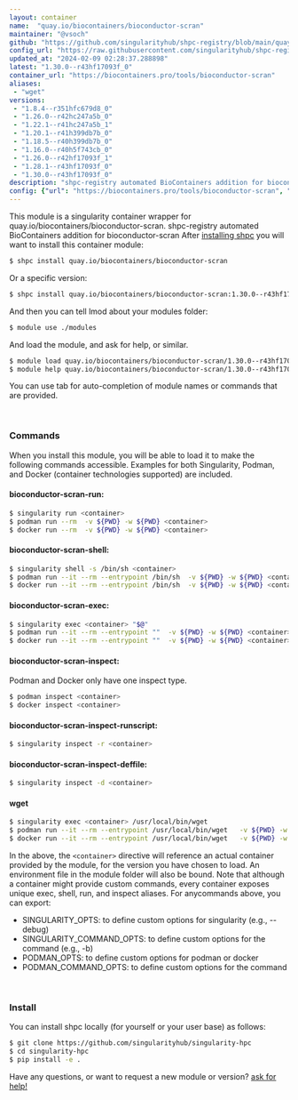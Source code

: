 ```yaml
---
layout: container
name:  "quay.io/biocontainers/bioconductor-scran"
maintainer: "@vsoch"
github: "https://github.com/singularityhub/shpc-registry/blob/main/quay.io/biocontainers/bioconductor-scran/container.yaml"
config_url: "https://raw.githubusercontent.com/singularityhub/shpc-registry/main/quay.io/biocontainers/bioconductor-scran/container.yaml"
updated_at: "2024-02-09 02:28:37.288898"
latest: "1.30.0--r43hf17093f_0"
container_url: "https://biocontainers.pro/tools/bioconductor-scran"
aliases:
 - "wget"
versions:
 - "1.8.4--r351hfc679d8_0"
 - "1.26.0--r42hc247a5b_0"
 - "1.22.1--r41hc247a5b_1"
 - "1.20.1--r41h399db7b_0"
 - "1.18.5--r40h399db7b_0"
 - "1.16.0--r40h5f743cb_0"
 - "1.26.0--r42hf17093f_1"
 - "1.28.1--r43hf17093f_0"
 - "1.30.0--r43hf17093f_0"
description: "shpc-registry automated BioContainers addition for bioconductor-scran"
config: {"url": "https://biocontainers.pro/tools/bioconductor-scran", "maintainer": "@vsoch", "description": "shpc-registry automated BioContainers addition for bioconductor-scran", "latest": {"1.30.0--r43hf17093f_0": "sha256:ac896b32eda1af47f71677e6211999a5254eee2672b734bc7cbdae7c21038b5f"}, "tags": {"1.8.4--r351hfc679d8_0": "sha256:c8e1836826ec416408dea1ed111010c2b80d20c73bda3c842d4edd6ac9bf96a0", "1.26.0--r42hc247a5b_0": "sha256:689b68fe8ef3fe12c97306a921eb2d4eef054f07192337b5e59798fc2fc2e744", "1.22.1--r41hc247a5b_1": "sha256:81c49c887e31971dbed6622754e827542a3d6fec34558d7871a0463cdf58e109", "1.20.1--r41h399db7b_0": "sha256:04720a73a2b27cf567e6befe4fb6a5ece898005d93f20129ebb58b9f6b969aca", "1.18.5--r40h399db7b_0": "sha256:8b5aa410aae85504d4da76c9a42337a7c345dc0424a2ec41e03843a1663e53ae", "1.16.0--r40h5f743cb_0": "sha256:29d80cd38ba0852a5082bde469ba6292087fbe2873495db2ba0cb18f2bb28b16", "1.26.0--r42hf17093f_1": "sha256:207fb2aa2fe91b4f31a3eb8c4d168f160861eec06ac605934f3506573c625e0c", "1.28.1--r43hf17093f_0": "sha256:aa6fe6e3b43c46c1c1289d990e38834238076c6cc91aa11f6ae6e52a632c6ed7", "1.30.0--r43hf17093f_0": "sha256:ac896b32eda1af47f71677e6211999a5254eee2672b734bc7cbdae7c21038b5f"}, "docker": "quay.io/biocontainers/bioconductor-scran", "aliases": {"wget": "/usr/local/bin/wget"}}
---
```


This module is a singularity container wrapper for quay.io/biocontainers/bioconductor-scran.
shpc-registry automated BioContainers addition for bioconductor-scran
After [installing shpc](#install) you will want to install this container module:


```bash
$ shpc install quay.io/biocontainers/bioconductor-scran
```

Or a specific version:

```bash
$ shpc install quay.io/biocontainers/bioconductor-scran:1.30.0--r43hf17093f_0
```

And then you can tell lmod about your modules folder:

```bash
$ module use ./modules
```

And load the module, and ask for help, or similar.

```bash
$ module load quay.io/biocontainers/bioconductor-scran/1.30.0--r43hf17093f_0
$ module help quay.io/biocontainers/bioconductor-scran/1.30.0--r43hf17093f_0
```

You can use tab for auto-completion of module names or commands that are provided.

<br>

### Commands

When you install this module, you will be able to load it to make the following commands accessible.
Examples for both Singularity, Podman, and Docker (container technologies supported) are included.

#### bioconductor-scran-run:

```bash
$ singularity run <container>
$ podman run --rm  -v ${PWD} -w ${PWD} <container>
$ docker run --rm  -v ${PWD} -w ${PWD} <container>
```

#### bioconductor-scran-shell:

```bash
$ singularity shell -s /bin/sh <container>
$ podman run --it --rm --entrypoint /bin/sh  -v ${PWD} -w ${PWD} <container>
$ docker run --it --rm --entrypoint /bin/sh  -v ${PWD} -w ${PWD} <container>
```

#### bioconductor-scran-exec:

```bash
$ singularity exec <container> "$@"
$ podman run --it --rm --entrypoint ""  -v ${PWD} -w ${PWD} <container> "$@"
$ docker run --it --rm --entrypoint ""  -v ${PWD} -w ${PWD} <container> "$@"
```

#### bioconductor-scran-inspect:

Podman and Docker only have one inspect type.

```bash
$ podman inspect <container>
$ docker inspect <container>
```

#### bioconductor-scran-inspect-runscript:

```bash
$ singularity inspect -r <container>
```

#### bioconductor-scran-inspect-deffile:

```bash
$ singularity inspect -d <container>
```


#### wget

```bash
$ singularity exec <container> /usr/local/bin/wget
$ podman run --it --rm --entrypoint /usr/local/bin/wget   -v ${PWD} -w ${PWD} <container> -c " $@"
$ docker run --it --rm --entrypoint /usr/local/bin/wget   -v ${PWD} -w ${PWD} <container> -c " $@"
```



In the above, the `<container>` directive will reference an actual container provided
by the module, for the version you have chosen to load. An environment file in the
module folder will also be bound. Note that although a container
might provide custom commands, every container exposes unique exec, shell, run, and
inspect aliases. For anycommands above, you can export:

 - SINGULARITY_OPTS: to define custom options for singularity (e.g., --debug)
 - SINGULARITY_COMMAND_OPTS: to define custom options for the command (e.g., -b)
 - PODMAN_OPTS: to define custom options for podman or docker
 - PODMAN_COMMAND_OPTS: to define custom options for the command

<br>

### Install

You can install shpc locally (for yourself or your user base) as follows:

```bash
$ git clone https://github.com/singularityhub/singularity-hpc
$ cd singularity-hpc
$ pip install -e .
```

Have any questions, or want to request a new module or version? [ask for help!](https://github.com/singularityhub/singularity-hpc/issues)